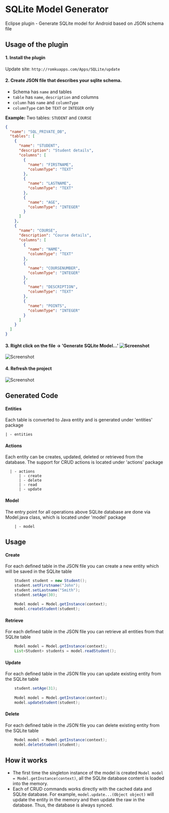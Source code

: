 SQLite Model Generator
=====================================
Eclipse plugin - Generate SQLite model for Android based on JSON schema file

## Usage of the plugin
#### 1. Install the plugin
Update site: `http://romkuapps.com/Apps/SQLite/update`

#### 2. Create JSON file that describes your sqlite schema.
* Schema has `name` and tables
* `table` has `name`, `description` and columns
* `column` has `name` and `columnType`
* `columnType` can be `TEXT` or `INTEGER` only

**Example:** 
Two tables: `STUDENT` and `COURSE`
``` json
{
  "name": "SQL_PRIVATE_DB",
  "tables": [
    {
      "name": "STUDENT",
      "description": "Student details",
      "columns": [
        {
          "name": "FIRSTNAME",
          "columnType": "TEXT"
        },
        {
          "name": "LASTNAME",
          "columnType": "TEXT"
        },
        {
          "name": "AGE",
          "columnType": "INTEGER"
        }
      ]
    },
    {
      "name": "COURSE",
      "description": "Course details",
      "columns": [
        {
          "name": "NAME",
          "columnType": "TEXT"
        },
        {
          "name": "COURSENUMBER",
          "columnType": "INTEGER"
        },
        {
          "name": "DESCRIPTION",
          "columnType": "TEXT"
        },
        {
          "name": "POINTS",
          "columnType": "INTEGER"
        }
      ]
    }
  ]
}
```
#### 3. Right click on the file -> 'Generate SQLite Model...' ![Screenshot](http://romkuapps.com/Apps/Refs/right_click.png)
![Screenshot](http://romkuapps.com/Apps/Refs/project_right_click.png)


#### 4. Refresh the project
![Screenshot](http://romkuapps.com/Apps/Refs/project_after.png)

## Generated Code

#### Entities
Each table is converted to Java entity and is generated under 'entities' package
```
| - entities
```

#### Actions
Each entity can be creates, updated, deleted or retrieved from the database. The support for CRUD actions is located under 'actions' package
```
  | - actions
	  | - create
	  | - delete
	  | - read
	  | - update
```
#### Model
The entry point for all operations above SQLite database are done via Model.java class, which is located under 'model' package
```
	| - model	
```

## Usage 

#### Create
For each defined table in the JSON file you can create a new entity which will be saved in the SQLite table

``` java
	Student student = new Student();
	student.setFirstname("John");
	student.setLastname("Smith");
	student.setAge(30);
		
	Model model = Model.getInstance(context);
	model.createStudent(student);
```

#### Retrieve
For each defined table in the JSON file you can retrieve all entities from that SQLite table

``` java
	Model model = Model.getInstance(context);
	List<Student> students = model.readStudent();
```

#### Update
For each defined table in the JSON file you can update existing entity from the SQLite table

``` java
	student.setAge(31);
	
	Model model = Model.getInstance(context);
	model.updateStudent(student);
```

#### Delete
For each defined table in the JSON file you can delete existing entity from the SQLite table

``` java
	Model model = Model.getInstance(context);
	model.deleteStudent(student);
```

## How it works
* The first time the singleton instance of the model is created `Model model = Model.getInstance(context)`, all the SQLite database content is loaded into the memory.
* Each of CRUD commands works directly with the cached data and SQLite database. For example, `model.update...(Object object)` will update the entity in the memory and then update the raw in the database. Thus, the database is always synced. 
